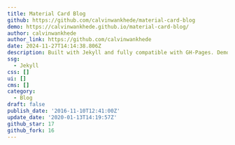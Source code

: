 ```yaml
---
title: Material Card Blog
github: https://github.com/calvinwankhede/material-card-blog
demo: https://calvinwankhede.github.io/material-card-blog/
author: calvinwankhede
author_link: https://github.com/calvinwankhede
date: 2024-11-27T14:14:38.806Z
description: Built with Jekyll and fully compatible with GH-Pages. Demo at
ssg:
  - Jekyll
css: []
ui: []
cms: []
category:
  - Blog
draft: false
publish_date: '2016-11-10T12:41:00Z'
update_date: '2020-01-13T14:19:57Z'
github_star: 17
github_fork: 16
---
```

